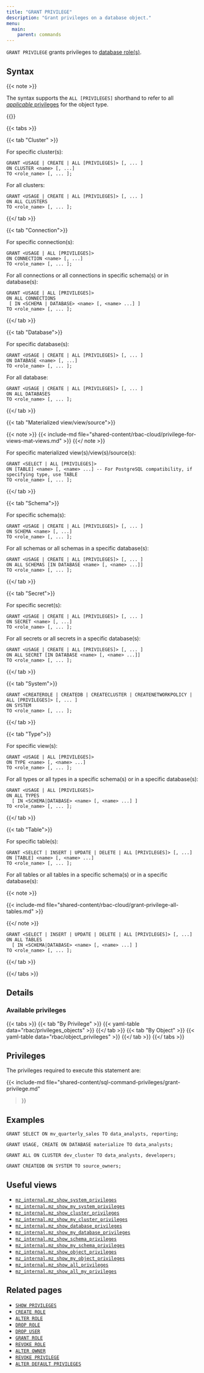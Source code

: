 ```yaml
---
title: "GRANT PRIVILEGE"
description: "Grant privileges on a database object."
menu:
  main:
    parent: commands
---
```


`GRANT PRIVILEGE` grants privileges to [database
role(s)](/sql/create-role/).

## Syntax

{{< note >}}

The syntax supports the `ALL [PRIVILEGES]` shorthand to refer to all
[*applicable* privileges](/sql/grant-privilege/#available-privileges) for the
object type.

{{</note>}}

{{< tabs >}}

<!-- ============ CLUSTER syntax ==============  -->

{{< tab "Cluster" >}}

For specific cluster(s):

```mzsql
GRANT <USAGE | CREATE | ALL [PRIVILEGES]> [, ... ]
ON CLUSTER <name> [, ...]
TO <role_name> [, ... ];
```

For all clusters:

```mzsql
GRANT <USAGE | CREATE | ALL [PRIVILEGES]> [, ... ]
ON ALL CLUSTERS
TO <role_name> [, ... ];
```
{{</ tab >}}

<!-- ================== Connection syntax ======================  -->

{{< tab "Connection">}}

For specific connection(s):

```mzsql
GRANT <USAGE | ALL [PRIVILEGES]>
ON CONNECTION <name> [, ...]
TO <role_name> [, ... ];
```

For all connections or all connections in specific schema(s) or in database(s):

```mzsql
GRANT <USAGE | ALL [PRIVILEGES]>
ON ALL CONNECTIONS
 [ IN <SCHEMA | DATABASE> <name> [, <name> ...] ]
TO <role_name> [, ... ];
```

{{</ tab >}}

<!-- ================== Database syntax =====================  -->

{{< tab "Database">}}

For specific database(s):

```mzsql
GRANT <USAGE | CREATE | ALL [PRIVILEGES]> [, ... ]
ON DATABASE <name> [, ...]
TO <role_name> [, ... ];
```

For all database:

```mzsql
GRANT <USAGE | CREATE | ALL [PRIVILEGES]> [, ... ]
ON ALL DATABASES
TO <role_name> [, ... ];
```

{{</ tab >}}

<!-- =============== Materialized view syntax ===================  -->

{{< tab "Materialized view/view/source">}}

{{< note >}}
{{< include-md file="shared-content/rbac-cloud/privilege-for-views-mat-views.md" >}}
{{</ note >}}

For specific materialized view(s)/view(s)/source(s):

```mzsql
GRANT <SELECT | ALL [PRIVILEGES]>
ON [TABLE] <name> [, <name> ...] -- For PostgreSQL compatibility, if specifying type, use TABLE
TO <role_name> [, ... ];
```

{{</ tab >}}

<!-- ==================== Schema syntax =====================  -->

{{< tab "Schema">}}

For specific schema(s):

```mzsql
GRANT <USAGE | CREATE | ALL [PRIVILEGES]> [, ... ]
ON SCHEMA <name> [, ...]
TO <role_name> [, ... ];
```

For all schemas or all schemas in a specific database(s):

```mzsql
GRANT <USAGE | CREATE | ALL [PRIVILEGES]> [, ... ]
ON ALL SCHEMAS [IN DATABASE <name> [, <name> ...]]
TO <role_name> [, ... ];
```

{{</ tab >}}

<!-- ==================== Secret syntax =====================  -->

{{< tab "Secret">}}

For specific secret(s):

```mzsql
GRANT <USAGE | CREATE | ALL [PRIVILEGES]> [, ... ]
ON SECRET <name> [, ...]
TO <role_name> [, ... ];
```

For all secrets or all secrets in a specific database(s):

```mzsql
GRANT <USAGE | CREATE | ALL [PRIVILEGES]> [, ... ]
ON ALL SECRET [IN DATABASE <name> [, <name> ...]]
TO <role_name> [, ... ];
```

{{</ tab >}}

<!-- ==================== System syntax =====================  -->

{{< tab "System">}}

```mzsql
GRANT <CREATEROLE | CREATEDB | CREATECLUSTER | CREATENETWORKPOLICY | ALL [PRIVILEGES]> [, ... ]
ON SYSTEM
TO <role_name> [, ... ];
```

{{</ tab >}}

<!-- ==================== Type syntax =======================  -->

{{< tab "Type">}}

For specific view(s):

```mzsql
GRANT <USAGE | ALL [PRIVILEGES]>
ON TYPE <name> [, <name> ...]
TO <role_name> [, ... ];
```

For all types or all types in a specific schema(s) or in a specific database(s):

```mzsql
GRANT <USAGE | ALL [PRIVILEGES]>
ON ALL TYPES
  [ IN <SCHEMA|DATABASE> <name> [, <name> ...] ]
TO <role_name> [, ... ];
```

{{</ tab >}}

<!-- ======================= Table syntax =====================  -->

{{< tab "Table">}}

For specific table(s):

```mzsql
GRANT <SELECT | INSERT | UPDATE | DELETE | ALL [PRIVILEGES]> [, ...]
ON [TABLE] <name> [, <name> ...]
TO <role_name> [, ... ];
```

For all tables or all tables in a specific schema(s) or in a specific database(s):

{{< note >}}

{{< include-md file="shared-content/rbac-cloud/grant-privilege-all-tables.md" >}}

{{</ note >}}

```mzsql
GRANT <SELECT | INSERT | UPDATE | DELETE | ALL [PRIVILEGES]> [, ...]
ON ALL TABLES
  [ IN <SCHEMA|DATABASE> <name> [, <name> ...] ]
TO <role_name> [, ... ];
```

{{</ tab >}}

{{</ tabs >}}

## Details

### Available privileges

{{< tabs >}}
{{< tab "By Privilege" >}}
{{< yaml-table data="rbac/privileges_objects" >}}
{{</ tab >}}
{{< tab "By Object" >}}
{{< yaml-table data="rbac/object_privileges" >}}
{{</ tab >}}
{{</ tabs >}}

## Privileges

The privileges required to execute this statement are:

{{< include-md file="shared-content/sql-command-privileges/grant-privilege.md"
>}}

## Examples

```mzsql
GRANT SELECT ON mv_quarterly_sales TO data_analysts, reporting;
```

```mzsql
GRANT USAGE, CREATE ON DATABASE materialize TO data_analysts;
```

```mzsql
GRANT ALL ON CLUSTER dev_cluster TO data_analysts, developers;
```

```mzsql
GRANT CREATEDB ON SYSTEM TO source_owners;
```

## Useful views

- [`mz_internal.mz_show_system_privileges`](/sql/system-catalog/mz_internal/#mz_show_system_privileges)
- [`mz_internal.mz_show_my_system_privileges`](/sql/system-catalog/mz_internal/#mz_show_my_system_privileges)
- [`mz_internal.mz_show_cluster_privileges`](/sql/system-catalog/mz_internal/#mz_show_cluster_privileges)
- [`mz_internal.mz_show_my_cluster_privileges`](/sql/system-catalog/mz_internal/#mz_show_my_cluster_privileges)
- [`mz_internal.mz_show_database_privileges`](/sql/system-catalog/mz_internal/#mz_show_database_privileges)
- [`mz_internal.mz_show_my_database_privileges`](/sql/system-catalog/mz_internal/#mz_show_my_database_privileges)
- [`mz_internal.mz_show_schema_privileges`](/sql/system-catalog/mz_internal/#mz_show_schema_privileges)
- [`mz_internal.mz_show_my_schema_privileges`](/sql/system-catalog/mz_internal/#mz_show_my_schema_privileges)
- [`mz_internal.mz_show_object_privileges`](/sql/system-catalog/mz_internal/#mz_show_object_privileges)
- [`mz_internal.mz_show_my_object_privileges`](/sql/system-catalog/mz_internal/#mz_show_my_object_privileges)
- [`mz_internal.mz_show_all_privileges`](/sql/system-catalog/mz_internal/#mz_show_all_privileges)
- [`mz_internal.mz_show_all_my_privileges`](/sql/system-catalog/mz_internal/#mz_show_all_my_privileges)

## Related pages

- [`SHOW PRIVILEGES`](../show-privileges)
- [`CREATE ROLE`](../create-role)
- [`ALTER ROLE`](../alter-role)
- [`DROP ROLE`](../drop-role)
- [`DROP USER`](../drop-user)
- [`GRANT ROLE`](../grant-role)
- [`REVOKE ROLE`](../revoke-role)
- [`ALTER OWNER`](../alter-owner)
- [`REVOKE PRIVILEGE`](../revoke-privilege)
- [`ALTER DEFAULT PRIVILEGES`](../alter-default-privileges)

